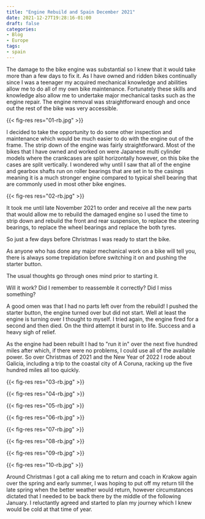 ```yaml
---
title: "Engine Rebuild and Spain December 2021"
date: 2021-12-27T19:28:16-01:00
draft: false
categories:
- Blog
- Europe
tags:
- spain
---
```

The damage to the bike engine was substantial so I knew that it would take more than a few days to fix it. As I have owned and ridden bikes continually since I was a teenager my acquired mechanical knowledge and abilities allow me to do all of my own bike maintenance. Fortunately these skills and knowledge also allow me to undertake major mechanical tasks such as the engine repair. The engine removal was straightforward enough and once out the rest of the bike was very accessible.

{{< fig-res res="01-rb.jpg" >}}

<!--more-->

I decided to take the opportunity to do some other inspection and maintenance which would be much easier to do with the engine out of the frame. The strip down of the engine was fairly straightforward. Most of the bikes that I have owned and worked on were Japanese multi cylinder models where the crankcases are split horizontally however, on this bike the cases are split vertically. I wondered why until I saw that all of the engine and gearbox shafts run on roller bearings that are set in to the casings meaning it is a much stronger engine compared to typical shell bearing that are commonly used in most other bike engines.

{{< fig-res res="02-rb.jpg" >}}

It took me until late November 2021 to order and receive all the new parts that would allow me to rebuild the damaged engine so I used the time to strip down and rebuild the front and rear suspension, to replace the steering bearings, to replace the wheel bearings and replace the both tyres.

So just a few days before Christmas I was ready to start the bike. 

As anyone who has done any major mechanical work on a bike will tell you, there is always some trepidation before switching it on and pushing the starter button. 

The usual thoughts go through ones mind prior to starting it. 

Will it work? Did I remember to reassemble it correctly? Did I miss something? 

A good omen was that I had no parts left over from the rebuild! I pushed the starter button, the engine turned over but did not start. Well at least the engine is turning over I thought to myself. I tried again, the engine fired for a second and then died. On the third attempt it burst in to life. Success and a heavy sigh of relief. 

As the engine had been rebuilt I had to "run it in" over the next five hundred miles after which, if there were no problems, I could use all of the available power. So over Christmas of 2021 and the New Year of 2022 I rode about Galicia, including a trip to the coastal city of A Coruna, racking up the five hundred miles all too quickly.

{{< fig-res res="03-rb.jpg" >}}

{{< fig-res res="04-rb.jpg" >}}

{{< fig-res res="05-rb.jpg" >}}

{{< fig-res res="06-rb.jpg" >}}

{{< fig-res res="07-rb.jpg" >}}

{{< fig-res res="08-rb.jpg" >}}

{{< fig-res res="09-rb.jpg" >}}

{{< fig-res res="10-rb.jpg" >}}

Around Christmas I got a call aking me to return and coach in Krakow again over the spring and early summer, I was hoping to put off my return till the late spring when the better weather would return, however circumstances dictated that I needed to be back there by the middle of the following January. I reluctantly agreed and started to plan my journey which I knew would be cold at that time of year.